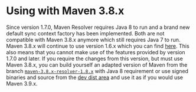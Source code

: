 # Using with Maven 3.8.x
<!--
Licensed to the Apache Software Foundation (ASF) under one
or more contributor license agreements.  See the NOTICE file
distributed with this work for additional information
regarding copyright ownership.  The ASF licenses this file
to you under the Apache License, Version 2.0 (the
"License"); you may not use this file except in compliance
with the License.  You may obtain a copy of the License at

    http://www.apache.org/licenses/LICENSE-2.0

Unless required by applicable law or agreed to in writing,
software distributed under the License is distributed on an
"AS IS" BASIS, WITHOUT WARRANTIES OR CONDITIONS OF ANY
KIND, either express or implied.  See the License for the
specific language governing permissions and limitations
under the License.
-->

Since version 1.7.0, Maven Resolver requires Java 8 to run and a brand new default sync context
factory has been implemented. Both are not compatible with Maven 3.8.x anymore which still requires
Java 7 to run. Maven 3.8.x will continue to use version 1.6.x which you can find
[here](/resolver-archives/resolver-1.6.3/).
This also means that you cannot make use of the features provided by version 1.7.0 and later.
If you require the changes from this version, but must use Maven 3.8.x, you can build yourself an adapted version
of Maven from the branch [`maven-3.8.x-resolver-1.8.x`](https://github.com/apache/maven/tree/maven-3.8.x-resolver-1.8.x)
with Java 8 requirement or use signed binaries and source from the [dev dist area](https://dist.apache.org/repos/dist/dev/maven/maven-3/3.8.x-resolver-1.8.x/)
and use it as if you would use Maven 3.9.x.

